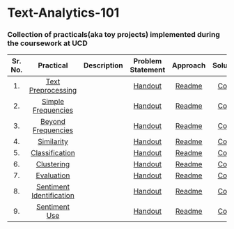 # Text-Analytics-101

### Collection of practicals(aka toy projects) implemented during the coursework at UCD

| Sr. No. | Practical | Description | Problem Statement | Approach | Solution |
| :---: | :---: | :---: | :---: | :---: | :---: |
| 1. | [Text Preprocessing](/1.week1_textPreprocessing)| | [Handout](/1.week1_textPreprocessing/handout.pdf)  | [Readme](/1.week1_textPreprocessing/Readme.md) | [Code](/1.week1_textPreprocessing/code/practical.ipynb) |
| 2. | [Simple Frequencies](/2.week2_simpleFrequencies)| | [Handout](/2.week2_simpleFrequencies/handout.pdf) | [Readme](/2.week2_simpleFrequencies/Readme.md) | [Code](/2.week2_simpleFrequencies/code/practical.ipynb) |
| 3. | [Beyond Frequencies](/3.week3_beyondFrequencies)| | [Handout](/3.week3_beyondFrequencies/handout.pdf) | [Readme](/3.week3_beyondFrequencies/Readme.md) | [Code](/3.week3_beyondFrequencies/code/practical.ipynb) |
| 4. | [Similarity](/4.week4_similarity)| | [Handout](/4.week4_similarity/handout.pdf) | [Readme](/4.week4_similarity/Readme.md) | [Code](/4.week4_similarity/code/practical.ipynb) |
| 5. | [Classification](/5.week5_classification)| | [Handout](/5.week5_classification/handout.pdf) | [Readme](/5.week5_classification/Readme.md) | [Code](/5.week5_classification/code/practical.ipynb) |
| 6. | [Clustering](/6.week6_clustering)| | [Handout](/6.week6_clustering/handout.pdf) | [Readme](/6.week6_clustering/Readme.md) | [Code](/6.week6_clustering/code/practical.ipynb) |
| 7. | [Evaluation](/7.week7_evaluation)| | [Handout](/7.week7_evaluation/handout.pdf) | [Readme](/7.week7_evaluation/Readme.md) | [Code](/7.week7_evaluation/code/practical.ipynb) |
| 8. | [Sentiment Identification](/8.week8_sentimentIdentification)| | [Handout](/8.week8_sentimentIdentification/handout.pdf) | [Readme](/8.week8_sentimentIdentification/Readme.md) | [Code](/8.week8_sentimentIdentification/code/practical.ipynb) |
| 9. | [Sentiment Use](/9.week9_sentimentUse)| | [Handout](/9.week9_sentimentUse/handout.pdf) | [Readme](/9.week9_sentimentUse/Readme.md) | [Code](/9.week9_sentimentUse/code/practical.ipynb) |
